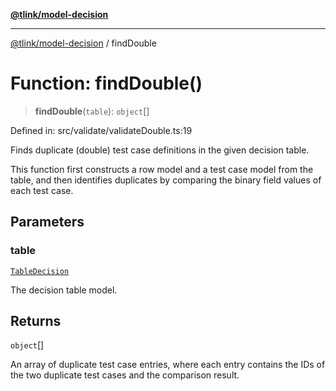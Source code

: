 [**@tlink/model-decision**](../README.md)

***

[@tlink/model-decision](../globals.md) / findDouble

# Function: findDouble()

> **findDouble**(`table`): `object`[]

Defined in: src/validate/validateDouble.ts:19

Finds duplicate (double) test case definitions in the given decision table.

This function first constructs a row model and a test case model from the table,
and then identifies duplicates by comparing the binary field values of each test case.

## Parameters

### table

[`TableDecision`](../classes/TableDecision.md)

The decision table model.

## Returns

`object`[]

An array of duplicate test case entries, where each entry contains the IDs
         of the two duplicate test cases and the comparison result.
